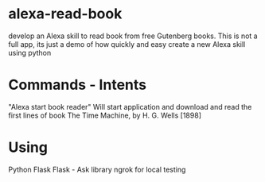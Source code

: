 # alexa-read-book
develop an Alexa skill to read book from free Gutenberg books.
This is not a full app, its just a demo of how quickly and easy create a new Alexa skill using python

# Commands - Intents
"Alexa start book reader"
Will start application and download and read the first lines of book 
The Time Machine, by H. G. Wells [1898]

# Using
Python Flask
Flask - Ask library
ngrok for local testing

